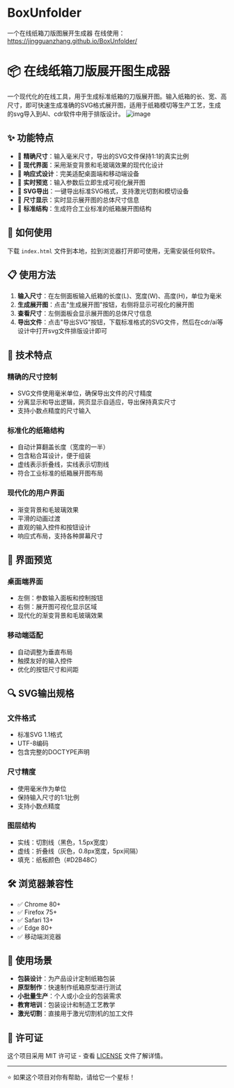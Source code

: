 # BoxUnfolder
一个在线纸箱刀版图展开生成器
在线使用：https://jingguanzhang.github.io/BoxUnfolder/

# 📦 在线纸箱刀版展开图生成器

一个现代化的在线工具，用于生成标准纸箱的刀版展开图。输入纸箱的长、宽、高尺寸，即可快速生成准确的SVG格式展开图，适用于纸箱模切等生产工艺，生成的svg导入到AI、cdr软件中用于排版设计。
![image](https://github.com/user-attachments/assets/887f7ea6-b744-4915-b9bb-ac1a5d85f54b)

## ✨ 功能特点

- 🎯 **精确尺寸**：输入毫米尺寸，导出的SVG文件保持1:1的真实比例
- 🎨 **现代界面**：采用渐变背景和毛玻璃效果的现代化设计
- 📱 **响应式设计**：完美适配桌面端和移动端设备
- 🔄 **实时预览**：输入参数后立即生成可视化展开图
- 📁 **SVG导出**：一键导出标准SVG格式，支持激光切割和模切设备
- 📏 **尺寸显示**：实时显示展开图的总体尺寸信息
- 🎪 **标准结构**：生成符合工业标准的纸箱展开图结构

## 🚀 如何使用

下载 `index.html` 文件到本地，拉到浏览器打开即可使用，无需安装任何软件。

## 📋 使用方法

1. **输入尺寸**：在左侧面板输入纸箱的长度(L)、宽度(W)、高度(H)，单位为毫米
2. **生成展开图**：点击"生成展开图"按钮，右侧将显示可视化的展开图
3. **查看尺寸**：左侧面板会显示展开图的总体尺寸信息
4. **导出文件**：点击"导出SVG"按钮，下载标准格式的SVG文件，然后在cdr/ai等设计中打开svg文件排版设计即可


## 🔧 技术特点

### 精确的尺寸控制
- SVG文件使用毫米单位，确保导出文件的尺寸精度
- 分离显示和导出逻辑，网页显示自适应，导出保持真实尺寸
- 支持小数点精度的尺寸输入

### 标准化的纸箱结构
- 自动计算翻盖长度（宽度的一半）
- 包含粘合耳设计，便于组装
- 虚线表示折叠线，实线表示切割线
- 符合工业标准的纸箱展开图布局

### 现代化的用户界面
- 渐变背景和毛玻璃效果
- 平滑的动画过渡
- 直观的输入控件和按钮设计
- 响应式布局，支持各种屏幕尺寸


## 🎨 界面预览

### 桌面端界面
- 左侧：参数输入面板和控制按钮
- 右侧：展开图可视化显示区域
- 现代化的渐变背景和毛玻璃效果

### 移动端适配
- 自动调整为垂直布局
- 触摸友好的输入控件
- 优化的按钮尺寸和间距

## 🔍 SVG输出规格

### 文件格式
- 标准SVG 1.1格式
- UTF-8编码
- 包含完整的DOCTYPE声明

### 尺寸精度
- 使用毫米作为单位
- 保持输入尺寸的1:1比例
- 支持小数点精度

### 图层结构
- 实线：切割线（黑色，1.5px宽度）
- 虚线：折叠线（灰色，0.8px宽度，5px间隔）
- 填充：纸板颜色（#D2B48C）

## 🛠️ 浏览器兼容性

- ✅ Chrome 80+
- ✅ Firefox 75+
- ✅ Safari 13+
- ✅ Edge 80+
- ✅ 移动端浏览器

## 📝 使用场景

- **包装设计**：为产品设计定制纸箱包装
- **原型制作**：快速制作纸箱原型进行测试
- **小批量生产**：个人或小企业的包装需求
- **教育培训**：包装设计和制造工艺教学
- **激光切割**：直接用于激光切割机的加工文件



## 📄 许可证

这个项目采用 MIT 许可证 - 查看 [LICENSE](LICENSE) 文件了解详情。


---

⭐ 如果这个项目对你有帮助，请给它一个星标！

